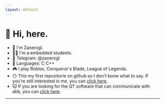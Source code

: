 ```yaml
---
layout: default
---
```


# 👋 Hi, here.

- 👀 I'm Zanerogl.
- 👨‍💻 I'm a embedded students.
- 💬 Telegram: @zanerogl
- 🔘 Languages: C C++ 
- 🎮 I play Roblox, Conqueror's Blade, League of Legends.
- 😶 This my first repositorie on github so I don't konw what to say. If you're still interested in me, you can [click here](https://zanerogl.github.io).
- 🐱 If you are looking for the QT software that can communicate with abb, you can [click here](https://github.com/zanerogl/QT_OpenCV_TCP_Detect_System).
-----------

<!--
## My Note
> [Linux](./Note/Linux/Linux_Command_Set.html)
> 
> [STM32](./Note/STM32/STM32.html)
-->
